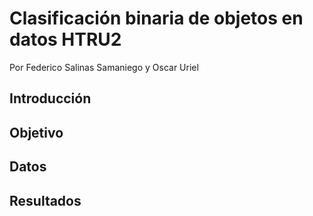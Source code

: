 # Clasificación binaria de objetos en datos HTRU2 
Por Federico Salinas Samaniego y Oscar Uriel

## Introducción

## Objetivo

## Datos

## Resultados

